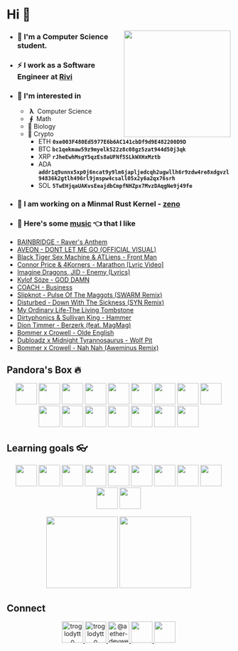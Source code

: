 # Hi 👋

<img align='right' src="https://cutt.ly/lnfmbqL" width="240">

- ### **🏫 I'm a Computer Science student.**
- ### ⚡ **I work as a Software Engineer at [Rivi](https://rivi.co/)**
- ### 🤔 **I'm interested in**
    - &nbsp;**λ**&nbsp; Computer Science
    - &nbsp;**∮**&nbsp; Math
    - 🧠 Biology
    - 🔑 Crypto 
        - ETH **`0xe003F480Ed5977E6b6AC141cbDf9d9E482200D9D`**
        - BTC **`bc1qekmaw59z9myelk522z8c08gz5zat944d50j3qk`**
        - XRP **`rJheEwhMsgY5qzEs8aUFNf5SLkWXHxMztb`**
        - ADA **`addr1q9unnx5xp0j6ncat9y9lm6japljedcqh2ugwllh6r9zdw4re8xdgvzl94836k2gtlh496rl9jmspw4csall05x2y6a2qx76srh`**
        - SOL **`5TwEHjqaUAKvsEeajdbCmpfNHZpx7MvzDAqgNe9j49fe`**
- ### 🦄 **I am working on a Minmal Rust Kernel - [zeno](https://github.com/aether-devweb/zeno)**
- ### 🎵 **Here's some [music](https://youtube.com/playlist?list=PLuWs5sMPaxNj2aS1MtLMgcUsNuldIeynG) 👈 that I like**
    <!-- BLOG-POST-LIST:START -->
- [BAINBRIDGE - Raver&#39;s Anthem](https://www.youtube.com/watch?v=1aULNaN2YNA)
- [AVEON - DONT LET ME GO &lpar;OFFICIAL VISUAL&rpar;](https://www.youtube.com/watch?v=RKxJp57GANg)
- [Black Tiger Sex Machine &amp; ATLiens - Front Man](https://www.youtube.com/watch?v=06t-xFodC9k)
- [Connor Price &amp; 4Korners - Marathon [Lyric Video]](https://www.youtube.com/watch?v=uhteUu2Cn_k)
- [Imagine Dragons, JID - Enemy &lpar;Lyrics&rpar;](https://www.youtube.com/watch?v=QOQlBgKxc5w)
- [Kylof Söze - GOD DAMN](https://www.youtube.com/watch?v=gB5jHsOg8PI)
- [COACH - Business](https://www.youtube.com/watch?v=7ljsMxZwuuA)
- [Slipknot - Pulse Of The Maggots &lpar;SWARM Remix&rpar;](https://www.youtube.com/watch?v=nZeJw44ZwYg)
- [Disturbed - Down With The Sickness &lpar;SYN Remix&rpar;](https://www.youtube.com/watch?v=WELjsTlTnX4)
- [My Ordinary Life-The Living Tombstone](https://www.youtube.com/watch?v=9Zj0JOHJR-s)
- [Dirtyphonics &amp; Sullivan King - Hammer](https://www.youtube.com/watch?v=L1nLE7xjBCg)
- [Dion Timmer - Berzerk &lpar;feat. MagMag&rpar;](https://www.youtube.com/watch?v=P4iwB8KeTbw)
- [Bommer x Crowell - Olde English](https://www.youtube.com/watch?v=-Tjiz7GfJps)
- [Dubloadz x Midnight Tyrannosaurus - Wolf Pit](https://www.youtube.com/watch?v=fJM7Vvngf5k)
- [Bommer x Crowell - Nah Nah &lpar;Aweminus Remix&rpar;](https://www.youtube.com/watch?v=vdNTfwcC7Gg)
<!-- BLOG-POST-LIST:END -->

## Pandora's Box 🔥

<p align="center">
    <img height="48" width="48" src="https://cutt.ly/qhUXKYp" />
    <img height="48" width="48" src="https://cutt.ly/phUXVJx" />
    <img height="48" width="48" src="https://cutt.ly/1hUX1az" />
    <img height="48" width="48" src="https://cutt.ly/BvOKUon" />
    <img height="48" width="48" src="https://cutt.ly/0vOK6Xf" />
    <img height="48" width="48" src="https://cutt.ly/DhUX4hd" />
    <img height="48" width="48" src="https://cutt.ly/xhUCyFt" />
    <img height="48" width="48" src="https://cutt.ly/ohUXfm2" />
    <img height="48" width="48" src="https://cutt.ly/dhUZ9V9" />
    <img height="48" width="48" src="/Docker.svg" />
    <img height="48" width="48" src="https://www.vectorlogo.zone/logos/mysql/mysql-icon.svg" />
    <img height="48" width="48" src="https://www.vectorlogo.zone/logos/postgresql/postgresql-icon.svg" />
    <img height="48" width="48" src="https://www.vectorlogo.zone/logos/mongodb/mongodb-icon.svg" />
    <img height="48" width="48" src="https://www.vectorlogo.zone/logos/google_cloud/google_cloud-icon.svg" />
    <img height="48" width="48" src="https://www.vectorlogo.zone/logos/graphql/graphql-icon.svg" />
    <img height="48" width="48" src="https://www.vectorlogo.zone/logos/ethereum/ethereum-icon.svg" />    
</p>


## Learning goals 👓

<p align="center">
    <img height="48" width="48" src="https://cutt.ly/kvOLjhg" />
    <img height="48" width="48" src="https://cutt.ly/DhUXg0n" />
    <img height="48" width="48" src="https://www.vectorlogo.zone/logos/android/android-icon.svg" />
    <img height="48" width="48" src="https://cutt.ly/ohUXkQ6" />
    <img height="48" width="48" src="https://www.vectorlogo.zone/logos/kotlinlang/kotlinlang-icon.svg" />
    <img height="48" width="48" src="https://cutt.ly/jmyM6jn" />
    <img height="48" width="48" src="/Phoenix.svg" />
    <img height="48" width="48" src="https://www.vectorlogo.zone/logos/elixir-lang/elixir-lang-icon.svg" />
    <img height="48" width="48" src="https://www.vectorlogo.zone/logos/firebase/firebase-icon.svg" />
    <img height="48" width="48" src="https://graphql-engine-cdn.hasura.io/img/hasura_icon_black.svg" />
    <img height="48" width="48" src="https://www.vectorlogo.zone/logos/kubernetes/kubernetes-icon.svg" />
</p>


<p align="center">
<img height="161" src="https://github-readme-stats.vercel.app/api?username=troglodytto&count_private=true&show_icons=true&hide=issues&theme=vue&custom_title=My%20Github%20Stats&border_color=41b883&border_radius=16"></img>
<img height="161" src="https://github-readme-stats.vercel.app/api/top-langs?username=troglodytto&show_icons=true&locale=en&layout=compact&hide=php,html,scss&theme=vue&border_color=41b883&border_radius=16"></img>
</p>

## Connect
<p align="center">
  <a href="https://twitter.com/troglodytto" target="blank">
    <img src="https://cutt.ly/mnfmrxh" alt="troglodytto" height="48" />
  </a>
  <a href="https://instagram.com/troglodytto" target="blank">
    <img src="https://cutt.ly/CnfmoSv" alt="troglodytto" height="48" />
  </a>
  <a href="https://medium.com/@troglodytto" target="blank">
    <img src="https://cutt.ly/gnfmabL" alt="@aether-devweb" height="48" />
  </a>
  <a href="https://dev.to/troglodytto">
    <img src="https://d2fltix0v2e0sb.cloudfront.net/dev-rainbow.svg" height="48" />
  <a/>
  <a href="https://gitlab.com/troglodytto">
    <img src="https://www.vectorlogo.zone/logos/gitlab/gitlab-icon.svg" height="48" />
  <a/>
</p>
